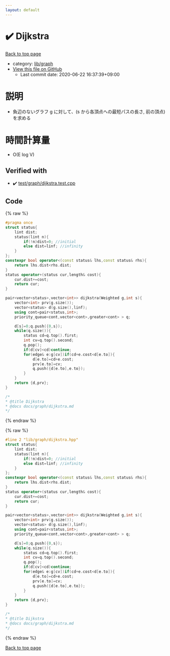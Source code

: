 ```yaml
---
layout: default
---
```


<!-- mathjax config similar to math.stackexchange -->
<script type="text/javascript" async
  src="https://cdnjs.cloudflare.com/ajax/libs/mathjax/2.7.5/MathJax.js?config=TeX-MML-AM_CHTML">
</script>
<script type="text/x-mathjax-config">
  MathJax.Hub.Config({
    TeX: { equationNumbers: { autoNumber: "AMS" }},
    tex2jax: {
      inlineMath: [ ['$','$'] ],
      processEscapes: true
    },
    "HTML-CSS": { matchFontHeight: false },
    displayAlign: "left",
    displayIndent: "2em"
  });
</script>

<script type="text/javascript" src="https://cdnjs.cloudflare.com/ajax/libs/jquery/3.4.1/jquery.min.js"></script>
<script src="https://cdn.jsdelivr.net/npm/jquery-balloon-js@1.1.2/jquery.balloon.min.js" integrity="sha256-ZEYs9VrgAeNuPvs15E39OsyOJaIkXEEt10fzxJ20+2I=" crossorigin="anonymous"></script>
<script type="text/javascript" src="../../../assets/js/copy-button.js"></script>
<link rel="stylesheet" href="../../../assets/css/copy-button.css" />


# :heavy_check_mark: Dijkstra

<a href="../../../index.html">Back to top page</a>

* category: <a href="../../../index.html#6e267a37887a7dcb68cbf7008d6c7e48">lib/graph</a>
* <a href="{{ site.github.repository_url }}/blob/master/lib/graph/dijkstra.hpp">View this file on GitHub</a>
    - Last commit date: 2020-06-22 16:37:39+09:00




# 説明
- 負辺のないグラフ g に対して、(s から各頂点への最短パスの長さ, 前の頂点)を求める 
# 時間計算量
- O(E log V)

## Verified with

* :heavy_check_mark: <a href="../../../verify/test/graph/dijkstra.test.cpp.html">test/graph/dijkstra.test.cpp</a>


## Code

<a id="unbundled"></a>
{% raw %}
```cpp
#pragma once
struct status{
	lint dist;
	status(lint n){
		if(!n)dist=0; //initial
		else dist=linf; //infinity
	}
};
constexpr bool operator<(const status& lhs,const status& rhs){
	return lhs.dist<rhs.dist;
}
status operator+(status cur,length& cost){
	cur.dist+=cost;
	return cur;
}

pair<vector<status>,vector<int>> dijkstra(Weighted g,int s){
	vector<int> prv(g.size());
	vector<status> d(g.size(),linf);
	using cont=pair<status,int>;
	priority_queue<cont,vector<cont>,greater<cont> > q;

	d[s]=0;q.push({0,s});
	while(q.size()){
		status cd=q.top().first;
		int cv=q.top().second;
		q.pop();
		if(d[cv]<cd)continue;
		for(edge& e:g[cv])if(cd+e.cost<d[e.to]){
			d[e.to]=cd+e.cost;
			prv[e.to]=cv;
			q.push({d[e.to],e.to});
		}
	}
	return {d,prv};
}

/*
* @title Dijkstra
* @docs docs/graph/dijkstra.md
*/

```
{% endraw %}

<a id="bundled"></a>
{% raw %}
```cpp
#line 2 "lib/graph/dijkstra.hpp"
struct status{
	lint dist;
	status(lint n){
		if(!n)dist=0; //initial
		else dist=linf; //infinity
	}
};
constexpr bool operator<(const status& lhs,const status& rhs){
	return lhs.dist<rhs.dist;
}
status operator+(status cur,length& cost){
	cur.dist+=cost;
	return cur;
}

pair<vector<status>,vector<int>> dijkstra(Weighted g,int s){
	vector<int> prv(g.size());
	vector<status> d(g.size(),linf);
	using cont=pair<status,int>;
	priority_queue<cont,vector<cont>,greater<cont> > q;

	d[s]=0;q.push({0,s});
	while(q.size()){
		status cd=q.top().first;
		int cv=q.top().second;
		q.pop();
		if(d[cv]<cd)continue;
		for(edge& e:g[cv])if(cd+e.cost<d[e.to]){
			d[e.to]=cd+e.cost;
			prv[e.to]=cv;
			q.push({d[e.to],e.to});
		}
	}
	return {d,prv};
}

/*
* @title Dijkstra
* @docs docs/graph/dijkstra.md
*/

```
{% endraw %}

<a href="../../../index.html">Back to top page</a>


